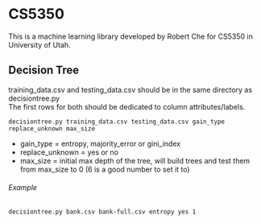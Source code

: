 # CS5350
This is a machine learning library developed by Robert Che for CS5350 in University of Utah.

## Decision Tree
training_data.csv and testing_data.csv should be in the same directory as decisiontree.py <br />
The first rows for both should be dedicated to column attributes/labels.
```
decisiontree.py training_data.csv testing_data.csv gain_type replace_unknown max_size
```
- gain_type = entropy, majority_error or gini_index
- replace_unknown = yes or no
- max_size = initial max depth of the tree, will build trees and test them from max_size to 0 (6 is a good number to set it to)
###### Example
`decisiontree.py bank.csv bank-full.csv entropy yes 1`
